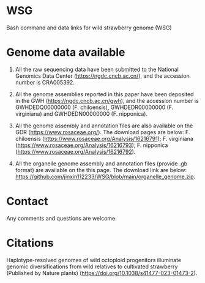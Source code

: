 # WSG
Bash command and data links for wild strawberry genome (WSG)



# Genome data available
1) All the raw sequencing data have been submitted to the National Genomics Data Center (https://ngdc.cncb.ac.cn/), and the accession number is CRA005392.

2) All the genome assemblies reported in this paper have been deposited in the GWH (https://ngdc.cncb.ac.cn/gwh), and the accession number is GWHDEDQ00000000 (F. chiloensis), GWHDEDR00000000 (F. virginiana) and GWHDEDN00000000 (F. nipponica).

3) All the genome assembly and annotation files are also available on the GDR (https://www.rosaceae.org/). The download pages are below: F. chiloensis (https://www.rosaceae.org/Analysis/16216791); F. virginiana (https://www.rosaceae.org/Analysis/16216793); F. nipponica (https://www.rosaceae.org/Analysis/16216792).

4) All the organelle genome assembly and annotation files (provide .gb format) are available on the this page. The download link are below: https://github.com/jinxin112233/WSG/blob/main/organelle_genome.zip.



# Contact
Any comments and questions are welcome.



# Citations
Haplotype-resolved genomes of wild octoploid progenitors illuminate genomic diversifications from wild relatives to cultivated strawberry (Published by Nature plants) (https://doi.org/10.1038/s41477-023-01473-2).

